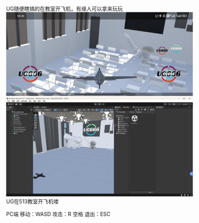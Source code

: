 UG随便瞎搞的在教室开飞机，有缘人可以拿来玩玩
![游戏预览图片](https://github.com/uguang2003/fly-plane-classroom-513/blob/master/READMEIMG/%E6%B8%B8%E6%88%8F%E9%A2%84%E8%A7%88%E5%9B%BE%E7%89%87.jpg?raw=true)
![Unity预览图片](https://github.com/uguang2003/fly-plane-classroom-513/blob/master/READMEIMG/Unit%E5%86%85%E5%AE%B9%E5%9B%BE%E7%89%87.png?raw=true)
UG在513教室开飞机喽

PC端
移动：WASD
攻击：R 空格
退出：ESC
